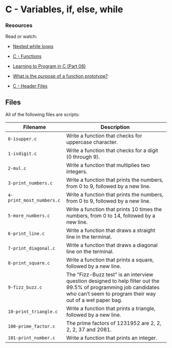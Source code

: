 # C - Variables, if, else, while



### Resources

Read or watch:


* [Nested while loops](https://www.youtube.com/watch?v=Z3iGeQ1gIss)

* [C - Functions](https://www.tutorialspoint.com/cprogramming/c_functions.htm)

* [Learning to Program in C (Part 06)](https://www.youtube.com/watch?v=qMlnFwYdqIw)

* [What is the purpose of a function prototype?](https://www.geeksforgeeks.org/what-is-the-purpose-of-a-function-prototype/)

* [C - Header Files](https://www.tutorialspoint.com/cprogramming/c_header_files.htm)

## Files
All of the following files are scripts:

| Filename | Description |
| -------- | ----------- |
| `0-isupper.c` | Write a function that checks for uppercase character. |
| `1-isdigit.c` | Write a function that checks for a digit (0 through 9). |
| `2-mul.c` | Write a function that multiplies two integers. |
| `3-print_numbers.c` | Write a function that prints the numbers, from 0 to 9, followed by a new line. |
| `4-print_most_numbers.c` | Write a function that prints the numbers, from 0 to 9, followed by a new line. |
| `5-more_numbers.c` | Write a function that prints 10 times the numbers, from 0 to 14, followed by a new line. |
| `6-print_line.c` | Write a function that draws a straight line in the terminal. |
| `7-print_diagonal.c` | Write a function that draws a diagonal line on the terminal. |
| `8-print_square.c` | Write a function that prints a square, followed by a new line. |
| `9-fizz_buzz.c` | The “Fizz-Buzz test” is an interview question designed to help filter out the 99.5% of programming job candidates who can’t seem to program their way out of a wet paper bag. |
| `10-print_triangle.c` | Write a function that prints a triangle, followed by a new line. |
| `100-prime_factor.c` | The prime factors of 1231952 are 2, 2, 2, 2, 37 and 2081. |
| `101-print_number.c` | Write a function that prints an integer. |

